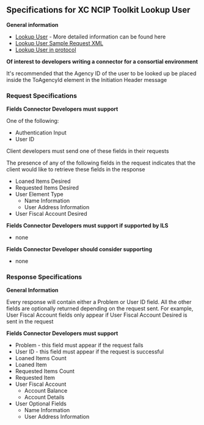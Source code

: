 ## Specifications for XC NCIP Toolkit Lookup User ##

**General information**

  * [Lookup User](https://spreadsheets.google.com/ccc?key=0Ah4r3w4XYLVddGNkUEdQWUdRblJua2ZBRUt6Y3cyTFE&hl=en&authkey=CLeiw9wM) - More detailed information can be found here
  * [Lookup User Sample Request XML](http://code.google.com/p/xcncip2toolkit/wiki/lookupUser)
  * [Lookup User in protocol](http://www.niso.org/apps/group_public/download.php/5814/z39-83-1-2008_2_01.pdf#page=22)

**Of interest to developers writing a connector for a consortial environment**

It's recommended that the Agency ID of the user to be looked up be placed inside the ToAgencyId element in the Initiation Header message

### Request Specifications ###

**Fields Connector Developers must support**

One of the following:
  * Authentication Input
  * User ID

Client developers must send one of these fields in their requests

The presence of any of the following fields in the request indicates that the client would like to retrieve these fields in the response

  * Loaned Items Desired
  * Requested Items Desired
  * User Element Type
    * Name Information
    * User Address Information
  * User Fiscal Account Desired



**Fields Connector Developers must support if supported by ILS**

  * none

**Fields Connector Developer should consider supporting**

  * none

### Response Specifications ###

**General Information**

Every response will contain either a Problem or User ID field. All the other fields are optionally returned depending on the request sent. For example, User Fiscal Account fields only appear if User Fiscal Account Desired is sent in the request


**Fields Connector Developers must support**

  * Problem - this field must appear if the request fails
  * User ID - this field must appear if the request is successful
  * Loaned Items Count
  * Loaned Item
  * Requested Items Count
  * Requested Item
  * User Fiscal Account
    * Account Balance
    * Account Details
  * User Optional Fields
    * Name Information
    * User Address Information